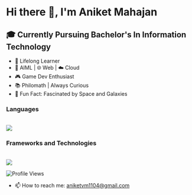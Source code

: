 # Hi there 👋, I'm Aniket Mahajan  

## 🎓 Currently Pursuing Bachelor's In Information Technology  

- 🚀 Lifelong Learner
- 🤖 AIML | 🌐 Web | ☁️ Cloud
- 🎮 Game Dev Enthusiast
- 📚 Philomath | Always Curious
- 🌌 Fun Fact: Fascinated by Space and Galaxies

<p align="center">
  <h3>Languages</h3><br>
  <a href="https://skillicons.dev">
    <img src="https://skillicons.dev/icons?i=c,cs,python,html,css,javascript" /><br>
  </a>
  
  <h3>Frameworks and Technologies</h3><br>
  <a href="https://skillicons.dev">
    <img src="https://skillicons.dev/icons?i=git,github,aws,mysql,flask,django,bootstrap,mongodb,express,react,nodejs,threejs" />
  </a>
</p>

<p align="flex-start">
  <img src="https://komarev.com/ghpvc/?username=Aniike-t&label=Profile%20Views&color=blue&style=flat" alt="Profile Views" />
</p>

- 📫 How to reach me: aniketvm1104@gmail.com  

